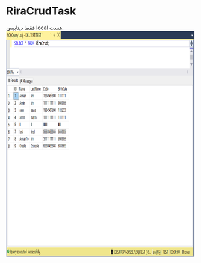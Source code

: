 # RiraCrudTask

فقط دیتابیس local هست.
<img src="./img1.png" alt="Girl in a jacket" width="500" height="600">
